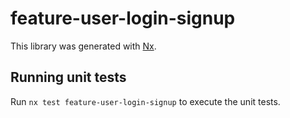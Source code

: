 # feature-user-login-signup

This library was generated with [Nx](https://nx.dev).

## Running unit tests

Run `nx test feature-user-login-signup` to execute the unit tests.
